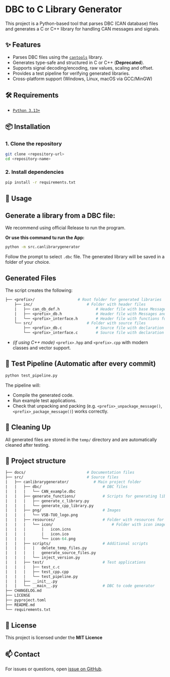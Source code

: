 # DBC to C Library Generator

This project is a Python-based tool that parses DBC (CAN database) files and generates a C or C++ library for handling CAN messages and signals.

## ✨ Features

- Parses DBC files using the [`cantools`](https://github.com/eerimoq/cantools) library.
- Generates type-safe and structured in C or C++ (**Deprecated**).
- Supports signal decoding/encoding, raw values, scaling and offset.
- Provides a test pipeline for verifying generated libraries.
- Cross-platform support (Windows, Linux, macOS via GCC/MinGW)

## 🛠 Requirements
- [`Python 3.13+`](https://www.python.org/)

## 📦 Installation

### 1. Clone the repository

```sh
git clone <repository-url>
cd <repository-name>
```

### 2. Install dependencies

```sh
pip install -r requirements.txt
```

## 🚀 Usage

## Generate a library from a DBC file:
We recommend using official Release to run the program.

**Or use this command tu run the App:**
```sh
python -m src.canlibrarygenerator
```

Follow the prompt to select `.dbc` file. The generated library will be saved in a folder of your choice.

## Generated Files
The script creates the following:
```graphql
├── <prefix>/                   # Root folder for generated libraries
    ├── inc/                        # Folder with header files
    |   ├── can_db_def.h                # Header file with base Message/Signal structure (use only once in whole project)
    |   ├── <prefix>_db.h               # Header file with Messages and Signals structures
    |   └── <prefix>_interface.h        # Header file with functions for unpackage/package and input/output process
    └── src/                        # Folder with source files
        ├── <prefix>_db.c               # Source file with declaration of Messages and Signals
        └── <prefix>_interface.c        # Source file with declaration of  functions for unpackage/package and input/output process
```

- *(if using C++ mode)* `<prefix>.hpp` and `<prefix>.cpp` with modern classes and vector support.

## 🧪 Test Pipeline (Automatic after every commit)
```sh
python test_pipeline.py
```
The pipeline will:
- Compile the generated code.
- Run example test applications.
- Check that unpacking and packing (e.g. `<prefix>_unpackage_message()`, `<prefix>_package_message()`) works correctly.

## 🧹 Cleaning Up
All generated files are stored in the `temp/` directory and are automatically cleaned after testing.

## 📁 Project structure
```graphql
├── docs/                           # Documentation files
├── src/                            # Source files
|   ├── canlibrarygenerator/           # Main project folder
|   |   ├── dbc/                           # DBC files
|   |   |   └── CAN_example.dbc
|   |   ├── generate_functions/            # Scripts for generating libraries
|   |   |   ├── generate_c_library.py
|   |   |   └── generate_cpp_library.py
|   |   ├── png/                           # Images
|   |   |   └── VSB-TUO_logo.png
|   |   ├── resources/                     # Folder with resources for building project
|   |   |   └── icon/                          # Folder with icon images
|   |   |       |   icon.icns
|   |   |       |   icon.ico
|   |   |       └── icon-64.png
|   |   ├── scripts/                       # Additional scripts
|   |   |   |   delete_temp_files.py
|   |   |   |   generate_source_files.py
|   |   |   └── inject_version.py
|   |   ├── test/                          # Test applications
|   |   |   ├── test_c.c
|   |   |   ├── test_cpp.cpp
|   |   |   └── test_pipeline.py
|   |   ├── __init__.py
|   |   └── __main__.py                    # DBC to code generator
├── CHANGELOG.md
├── LICENSE
├── pyproject.toml
├── README.md
└── requirements.txt
```

## 📝 License
This project is licensed under the <b>MIT Licence</b>

## 📫 Contact
For issues or questions, open [issue on GitHub](https://github.com/mobility-lab-vsb/can-library-generator/issues).